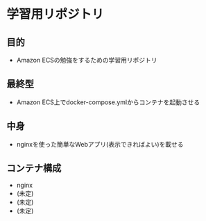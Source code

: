 # 学習用リポジトリ

## 目的
- Amazon ECSの勉強をするための学習用リポジトリ

## 最終型
- Amazon ECS上でdocker-compose.ymlからコンテナを起動させる

## 中身
- nginxを使った簡単なWebアプリ(表示できればよい)を載せる

## コンテナ構成
- nginx
- (未定)
- (未定)
- (未定)
